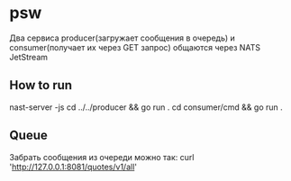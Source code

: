 # psw
Два сервиса producer(загружает сообщения в очередь) и consumer(получает их через GET запрос) общаются через NATS JetStream

## How to run ##
nast-server -js 
cd ../../producer && go run .
cd consumer/cmd && go run .

## Queue
Забрать сообщения из очереди можно так: curl 'http://127.0.0.1:8081/quotes/v1/all'
